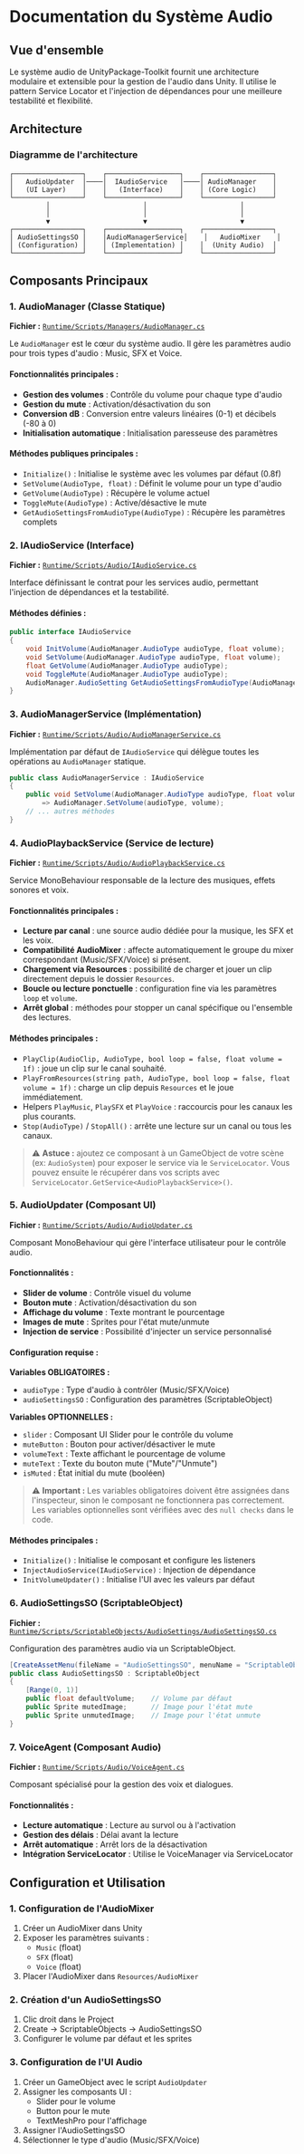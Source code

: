 # Documentation du Système Audio

## Vue d'ensemble

Le système audio de UnityPackage-Toolkit fournit une architecture modulaire et extensible pour la gestion de l'audio dans Unity. Il utilise le pattern Service Locator et l'injection de dépendances pour une meilleure testabilité et flexibilité.

## Architecture

### Diagramme de l'architecture

```
┌─────────────────┐    ┌──────────────────┐    ┌─────────────────┐
│   AudioUpdater  │────│  IAudioService   │────│ AudioManager    │
│   (UI Layer)    │    │   (Interface)    │    │ (Core Logic)    │
└─────────────────┘    └──────────────────┘    └─────────────────┘
         │                       │                       │
         │                       │                       │
         ▼                       ▼                       ▼
┌─────────────────┐    ┌──────────────────┐    ┌─────────────────┐
│ AudioSettingsSO │    │AudioManagerService│    │   AudioMixer    │
│ (Configuration) │    │ (Implementation) │    │  (Unity Audio)  │
└─────────────────┘    └──────────────────┘    └─────────────────┘
```

## Composants Principaux

### 1. AudioManager (Classe Statique)

**Fichier :** [`Runtime/Scripts/Managers/AudioManager.cs`](../Runtime/Scripts/Managers/AudioManager.cs)

Le `AudioManager` est le cœur du système audio. Il gère les paramètres audio pour trois types d'audio : Music, SFX et Voice.

#### Fonctionnalités principales :
- **Gestion des volumes** : Contrôle du volume pour chaque type d'audio
- **Gestion du mute** : Activation/désactivation du son
- **Conversion dB** : Conversion entre valeurs linéaires (0-1) et décibels (-80 à 0)
- **Initialisation automatique** : Initialisation paresseuse des paramètres

#### Méthodes publiques principales :
- `Initialize()` : Initialise le système avec les volumes par défaut (0.8f)
- `SetVolume(AudioType, float)` : Définit le volume pour un type d'audio
- `GetVolume(AudioType)` : Récupère le volume actuel
- `ToggleMute(AudioType)` : Active/désactive le mute
- `GetAudioSettingsFromAudioType(AudioType)` : Récupère les paramètres complets

### 2. IAudioService (Interface)

**Fichier :** [`Runtime/Scripts/Audio/IAudioService.cs`](../Runtime/Scripts/Audio/IAudioService.cs)

Interface définissant le contrat pour les services audio, permettant l'injection de dépendances et la testabilité.

#### Méthodes définies :
```csharp
public interface IAudioService
{
    void InitVolume(AudioManager.AudioType audioType, float volume);
    void SetVolume(AudioManager.AudioType audioType, float volume);
    float GetVolume(AudioManager.AudioType audioType);
    void ToggleMute(AudioManager.AudioType audioType);
    AudioManager.AudioSetting GetAudioSettingsFromAudioType(AudioManager.AudioType audioType);
}
```

### 3. AudioManagerService (Implémentation)

**Fichier :** [`Runtime/Scripts/Audio/AudioManagerService.cs`](../Runtime/Scripts/Audio/AudioManagerService.cs)

Implémentation par défaut de `IAudioService` qui délègue toutes les opérations au `AudioManager` statique.

```csharp
public class AudioManagerService : IAudioService
{
    public void SetVolume(AudioManager.AudioType audioType, float volume)
        => AudioManager.SetVolume(audioType, volume);
    // ... autres méthodes
}
```

### 4. AudioPlaybackService (Service de lecture)

**Fichier :** [`Runtime/Scripts/Audio/AudioPlaybackService.cs`](../Runtime/Scripts/Audio/AudioPlaybackService.cs)

Service MonoBehaviour responsable de la lecture des musiques, effets sonores et voix. 

#### Fonctionnalités principales :
- **Lecture par canal** : une source audio dédiée pour la musique, les SFX et les voix.
- **Compatibilité AudioMixer** : affecte automatiquement le groupe du mixer correspondant (Music/SFX/Voice) si présent.
- **Chargement via Resources** : possibilité de charger et jouer un clip directement depuis le dossier `Resources`.
- **Boucle ou lecture ponctuelle** : configuration fine via les paramètres `loop` et `volume`.
- **Arrêt global** : méthodes pour stopper un canal spécifique ou l'ensemble des lectures.

#### Méthodes principales :
- `PlayClip(AudioClip, AudioType, bool loop = false, float volume = 1f)` : joue un clip sur le canal souhaité.
- `PlayFromResources(string path, AudioType, bool loop = false, float volume = 1f)` : charge un clip depuis `Resources` et le joue immédiatement.
- Helpers `PlayMusic`, `PlaySFX` et `PlayVoice` : raccourcis pour les canaux les plus courants.
- `Stop(AudioType)` / `StopAll()` : arrête une lecture sur un canal ou tous les canaux.

> ⚠️ **Astuce :** ajoutez ce composant à un GameObject de votre scène (ex: `AudioSystem`) pour exposer le service via le `ServiceLocator`.
Vous pouvez ensuite le récupérer dans vos scripts avec `ServiceLocator.GetService<AudioPlaybackService>()`.

### 5. AudioUpdater (Composant UI)

**Fichier :** [`Runtime/Scripts/Audio/AudioUpdater.cs`](../Runtime/Scripts/Audio/AudioUpdater.cs)

Composant MonoBehaviour qui gère l'interface utilisateur pour le contrôle audio.

#### Fonctionnalités :
- **Slider de volume** : Contrôle visuel du volume
- **Bouton mute** : Activation/désactivation du son
- **Affichage du volume** : Texte montrant le pourcentage
- **Images de mute** : Sprites pour l'état mute/unmute
- **Injection de service** : Possibilité d'injecter un service personnalisé

#### Configuration requise :

**Variables OBLIGATOIRES :**
- `audioType` : Type d'audio à contrôler (Music/SFX/Voice)
- `audioSettingsSO` : Configuration des paramètres (ScriptableObject)

**Variables OPTIONNELLES :**
- `slider` : Composant UI Slider pour le contrôle du volume
- `muteButton` : Bouton pour activer/désactiver le mute
- `volumeText` : Texte affichant le pourcentage de volume
- `muteText` : Texte du bouton mute ("Mute"/"Unmute")
- `isMuted` : État initial du mute (booléen)

> ⚠️ **Important :** Les variables obligatoires doivent être assignées dans l'inspecteur, sinon le composant ne fonctionnera pas correctement. Les variables optionnelles sont vérifiées avec des `null checks` dans le code.

#### Méthodes principales :
- `Initialize()` : Initialise le composant et configure les listeners
- `InjectAudioService(IAudioService)` : Injection de dépendance
- `InitVolumeUpdater()` : Initialise l'UI avec les valeurs par défaut

### 6. AudioSettingsSO (ScriptableObject)

**Fichier :** [`Runtime/Scripts/ScriptableObjects/AudioSettings/AudioSettingsSO.cs`](../Runtime/Scripts/ScriptableObjects/AudioSettings/AudioSettingsSO.cs)

Configuration des paramètres audio via un ScriptableObject.

```csharp
[CreateAssetMenu(fileName = "AudioSettingsSO", menuName = "ScriptableObjects/AudioSettingsSO")]
public class AudioSettingsSO : ScriptableObject
{
    [Range(0, 1)]
    public float defaultVolume;    // Volume par défaut
    public Sprite mutedImage;      // Image pour l'état mute
    public Sprite unmutedImage;    // Image pour l'état unmute
}
```

### 7. VoiceAgent (Composant Audio)

**Fichier :** [`Runtime/Scripts/Audio/VoiceAgent.cs`](../Runtime/Scripts/Audio/VoiceAgent.cs)

Composant spécialisé pour la gestion des voix et dialogues.

#### Fonctionnalités :
- **Lecture automatique** : Lecture au survol ou à l'activation
- **Gestion des délais** : Délai avant la lecture
- **Arrêt automatique** : Arrêt lors de la désactivation
- **Intégration ServiceLocator** : Utilise le VoiceManager via ServiceLocator

## Configuration et Utilisation

### 1. Configuration de l'AudioMixer

1. Créer un AudioMixer dans Unity
2. Exposer les paramètres suivants :
   - `Music` (float)
   - `SFX` (float) 
   - `Voice` (float)
3. Placer l'AudioMixer dans `Resources/AudioMixer`

### 2. Création d'un AudioSettingsSO

1. Clic droit dans le Project
2. Create → ScriptableObjects → AudioSettingsSO
3. Configurer le volume par défaut et les sprites

### 3. Configuration de l'UI Audio

1. Créer un GameObject avec le script `AudioUpdater`
2. Assigner les composants UI :
   - Slider pour le volume
   - Button pour le mute
   - TextMeshPro pour l'affichage
3. Assigner l'AudioSettingsSO
4. Sélectionner le type d'audio (Music/SFX/Voice)

